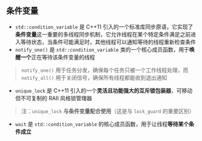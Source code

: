 ## 条件变量

- `std::condition_variable` 是 C++11 引入的一个标准库同步原语，它实现了**条件变量**这一重要的多线程同步机制，它允许线程在某个特定条件满足之前进入等待状态，当条件可能满足时，其他线程可以通知等待的线程重新检查条件
- `notify_one()` 是 `std::condition_variable` 类的一个核心成员函数，用于**唤醒一个**正在等待该条件变量的线程

> `notify_one()` 用于任务分发，确保每个任务只被一个工作线程处理，而 `notify_all()` 用于关闭信号，确保所有线程都能收到退出通知

- `unique_lock` 是 C++11 引入的一个**灵活且功能强大的互斥锁包装器**，可移动但不可复制的 RAII 风格锁管理器

> 注：`unique_lock` **与条件变量配合使用**（这是与 `lock_guard` 的重要区别）

- `wait` 是 `std::condition_variable` 的核心成员函数，用于让线程**等待某个条件成立**